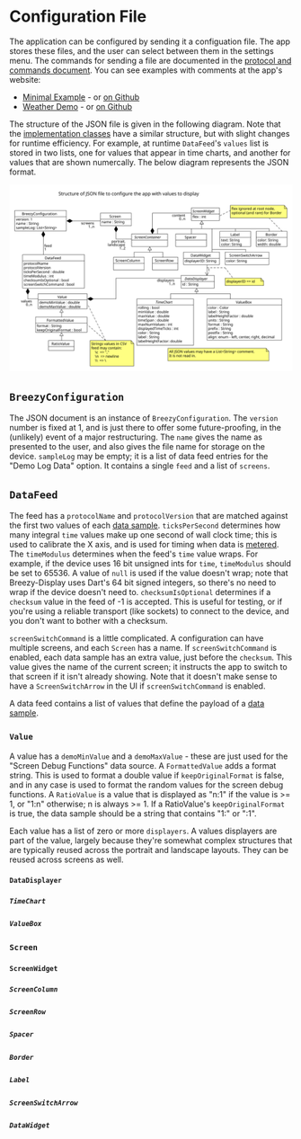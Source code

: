 # Configuration File

The application can be configured by sending it a configuation file.
The app stores these files, and the user can select between them
in the settings menu.  The commands for sending a file are documented
in the 
[protocol and commands document](protocol-and-commands.md).  You can see
examples with comments at the app's website:
*  [Minimal Example](https://breezy-display.jovial.com/minimal_configuration.breezy) - or [on Github](https://github.com/zathras/breezy-display/blob/master/docs/minimal_configuration.breezy)
*  [Weather Demo](https://breezy-display.jovial.com/weather_demo.breezy) - or [on Github](https://github.com/zathras/breezy-display/blob/master/docs/weather_demo.breezy)

The structure of the JSON file is given in the following diagram.  Note
that the [implementation classes](../lib/configure.dart) have a similar
structure, but with slight changes for runtime efficiency.  For example,
at runtime `DataFeed`'s `values` list is stored in two lists, one for values 
that appear in time charts, and another for values that are shown numercally.
The below diagram represents the JSON format.

![JSON format UML Diagram](configure.svg)

## `BreezyConfiguration`

The JSON document is an instance of `BreezyConfiguration`.  The `version` 
number is fixed at 1, and is just there to offer some future-proofing, in the
(unlikely) event of a major restructuring.  The `name` gives the name as
presented to the user, and also gives the file name for storage on the device.
`sampleLog` may be empty; it is a list of data feed entries for the
"Demo Log Data" option.  It contains a single `feed` and a list of
`screens`.

## `DataFeed`

The feed has a `protocolName` and `protocolVersion` that are matched against
the first two values of each [data sample](protocol-and-commands.md#protocol).
`ticksPerSecond` determines how many integral `time` values make up one
second of wall clock time; this is used to calibrate the X axis, and is
used for timing when data is [metered](protocol-and-commands.md#meter).
The `timeModulus` determines when the feed's `time` value wraps.  For example,
if the device uses 16 bit unsigned ints for `time`, `timeModulus` should be
set to 65536.  A value of `null` is used if the value doesn't wrap; note that
Breezy-Display uses Dart's 64 bit signed integers, so there's no need to wrap
if the device doesn't need to.  `checksumIsOptional` determines if a 
`checksum` value in the feed of -1 is accepted.  This is useful for testing,
or if you're using a reliable transport (like sockets) to connect to the 
device, and you don't want to bother with a checksum.

`screenSwitchCommand` is a little complicated.  A configuration can have
multiple screens, and each `Screen` has a name.  If `screenSwitchCommand`
is enabled, each data sample has an extra value, just before the `checksum`.
This value gives the name of the current screen; it instructs the app to
switch to that screen if it isn't already showing.  Note that it doesn't make
sense to have a `ScreenSwitchArrow` in the UI if `screenSwitchCommand` is
enabled.

A data feed contains a list of values that define the payload of a
[data sample](protocol-and-commands.md#protocol).

### `Value`

A value has a `demoMinValue` and a `demoMaxValue` - these are just used
for the "Screen Debug Functions" data source.  A `FormattedValue` adds
a format string.  This is used to format a double value if 
`keepOriginalFormat` is false, and in any case is used to format the random
values for the screen debug functions.  A `RatioValue` is a value that is
displayed as "n:1" if the value is >= 1, or "1:n" otherwise; n is 
always >= 1.  If a RatioValue's `keepOriginalFormat` is true, the data sample
should be a string that contains "1:" or ":1".

Each value has a list of zero or more `displayers`.  A values displayers
are part of the value, largely because they're somewhat complex structures
that are typically reused across the portrait and landscape layouts.  They
can be reused across screens as well.

#### `DataDisplayer`


##### `TimeChart`

##### `ValueBox`

### `Screen`

#### `ScreenWidget`

##### `ScreenColumn`

##### `ScreenRow`

##### `Spacer`

##### `Border`

##### `Label`

##### `ScreenSwitchArrow`

##### `DataWidget`
